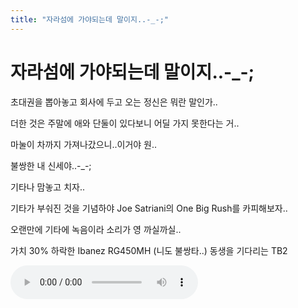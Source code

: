 ```yaml
---
title: "자라섬에 가야되는데 말이지..-_-;"
---
```

# 자라섬에 가야되는데 말이지..-_-;

초대권을 뽑아놓고 회사에 두고 오는 정신은 뭐란 말인가..

더한 것은 주말에 애와 단둘이 있다보니 어딜 가지 못한다는 거..

마눌이 차까지 가져나갔으니..이거야 원..

불쌍한 내 신세야..-_-;

기타나 맘놓고 치자..

기타가 부숴진 것을 기념하야 Joe Satriani의 One Big Rush를 카피해보자..

오랜만에 기타에 녹음이라 소리가 영 까실까실..

가치 30% 하락한 Ibanez RG450MH (니도 불쌍타..)
동생을 기다리는 TB2

![audio](268e0b01f63c37f7f158f61d3ddc8c12.mp3)



